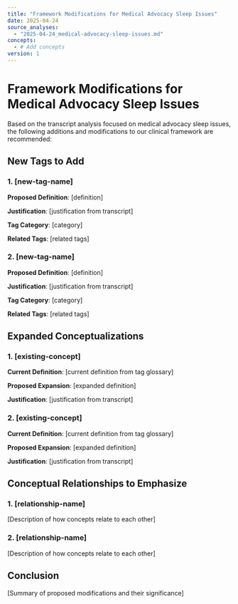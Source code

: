 ```yaml
---
title: "Framework Modifications for Medical Advocacy Sleep Issues"
date: 2025-04-24
source_analyses:
  - "2025-04-24_medical-advocacy-sleep-issues.md"
concepts:
  - # Add concepts
version: 1
---
```


# Framework Modifications for Medical Advocacy Sleep Issues

Based on the transcript analysis focused on medical advocacy sleep issues, the following additions and modifications to our clinical framework are recommended:

## New Tags to Add

### 1. [new-tag-name]
**Proposed Definition**: [definition]

**Justification**: [justification from transcript]

**Tag Category**: [category]

**Related Tags**: [related tags]

### 2. [new-tag-name]
**Proposed Definition**: [definition]

**Justification**: [justification from transcript]

**Tag Category**: [category]

**Related Tags**: [related tags]

## Expanded Conceptualizations

### 1. [existing-concept]
**Current Definition**: [current definition from tag glossary]

**Proposed Expansion**: [expanded definition]

**Justification**: [justification from transcript]

### 2. [existing-concept]
**Current Definition**: [current definition from tag glossary]

**Proposed Expansion**: [expanded definition]

**Justification**: [justification from transcript]

## Conceptual Relationships to Emphasize

### 1. [relationship-name]
[Description of how concepts relate to each other]

### 2. [relationship-name]
[Description of how concepts relate to each other]

## Conclusion

[Summary of proposed modifications and their significance]
